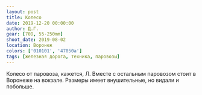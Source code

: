 ```yaml
---
layout: post
title: Колесо
date: 2019-12-20 00:00:00
author: Д.Г.
gear: [70D, 55-250mm]
shoot_date: 2019-08-02
location: Воронеж
colors: ['010101', '47050a']
tags: [железная дорога, техника, паровозы]
---
```

Колесо от паровоза, кажется, Л. Вместе с остальным паровозом стоит в Воронеже на вокзале. Размеры имеет внушительные, но видали и побольше.
